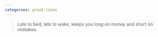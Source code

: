 ```yaml
---
categories: great-lines
---
```




> Late to bed, late to wake, keeps you long on money and short on mistakes. 

